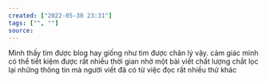 ```yaml
---
created: ["2022-05-30 23:31"]
tags: ["", ""]
source: 
---
```







Mình thấy tìm được blog hay giống như tìm được chân lý vậy. cảm giác mình có thể tiết kiệm được rất nhiều thời gian nhờ một bài viết chất lượng chắt lọc lại những thông tin mà người viết đã có từ việc đọc rất nhiều thứ khác